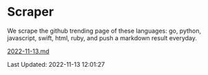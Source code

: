 # Scraper

We scrape the github trending page of these languages: go, python, javascript, swift, html, ruby, and push a markdown result everyday.

[2022-11-13.md](https://github.com/henson/Scraper/blob/master/2022-11-13.md)

Last Updated: 2022-11-13 12:01:27